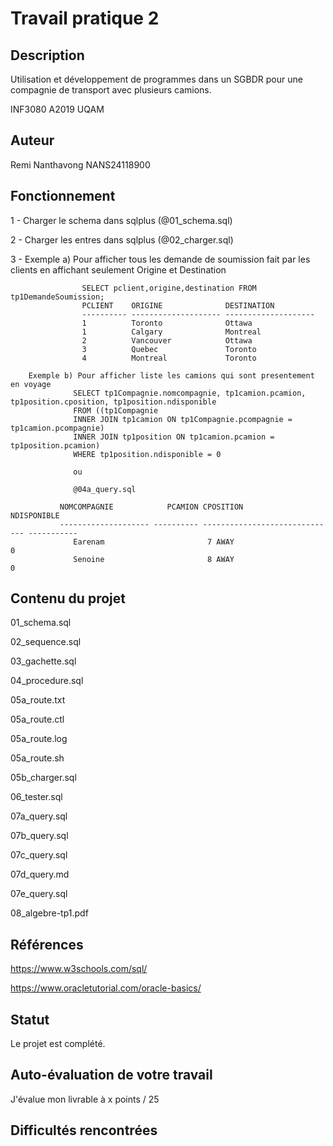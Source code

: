    # Travail pratique 2

   ## Description

   Utilisation et développement de programmes dans un SGBDR pour une compagnie de transport avec plusieurs camions.

   INF3080 A2019 UQAM

   ## Auteur

   Remi Nanthavong NANS24118900

   ## Fonctionnement

   1 - Charger le schema dans sqlplus (@01_schema.sql)
   
   2 - Charger les entres dans sqlplus (@02_charger.sql)
   
   3 -  Exemple a) Pour afficher tous les demande de soumission fait par les clients en affichant seulement Origine et Destination
                  
                    SELECT pclient,origine,destination FROM tp1DemandeSoumission;
                    PCLIENT    ORIGINE              DESTINATION
                    ---------- -------------------- --------------------
                    1          Toronto              Ottawa
                    1          Calgary              Montreal
                    2          Vancouver            Ottawa
                    3          Quebec               Toronto
                    4          Montreal             Toronto
                    
        Exemple b) Pour afficher liste les camions qui sont presentement en voyage
                  SELECT tp1Compagnie.nomcompagnie, tp1camion.pcamion, tp1position.cposition, tp1position.ndisponible 
                  FROM ((tp1Compagnie
                  INNER JOIN tp1camion ON tp1Compagnie.pcompagnie = tp1camion.pcompagnie)
                  INNER JOIN tp1position ON tp1camion.pcamion = tp1position.pcamion)
                  WHERE tp1position.ndisponible = 0
                  
                  ou
                  
                  @04a_query.sql

               NOMCOMPAGNIE            PCAMION CPOSITION                      NDISPONIBLE
               -------------------- ---------- ------------------------------ -----------
                  Earenam                       7 AWAY                                     0
                  Senoine                       8 AWAY                                     0


   ## Contenu du projet

   01_schema.sql
   
   02_sequence.sql
   
   03_gachette.sql
   
   04_procedure.sql
   
   05a_route.txt
   
   05a_route.ctl
   
   05a_route.log
   
   05a_route.sh
   
   05b_charger.sql
   
   06_tester.sql
   
   07a_query.sql
   
   07b_query.sql
   
   07c_query.sql
   
   07d_query.md
   
   07e_query.sql
   
   08_algebre-tp1.pdf

   ## Références

  https://www.w3schools.com/sql/
  
  https://www.oracletutorial.com/oracle-basics/

   ## Statut

   Le projet est complété.
   
   ## Auto-évaluation de votre travail
   
   J'évalue mon livrable à x points / 25
   
   ## Difficultés rencontrées
